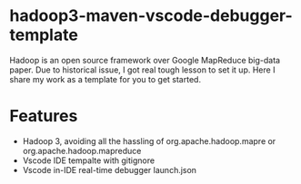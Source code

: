 # hadoop3-maven-vscode-debugger-template

Hadoop is an open source framework over Google MapReduce big-data paper. Due to historical issue, I got real tough lesson to set it up. Here I share my work as a template for you to get started.

# Features
- Hadoop 3, avoiding all the hassling of org.apache.hadoop.mapre or org.apache.hadoop.mapreduce
- Vscode IDE tempalte with gitignore
- Vscode in-IDE real-time debugger launch.json
